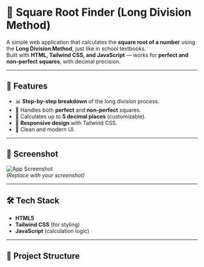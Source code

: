 # 📐 Square Root Finder (Long Division Method)

A simple web application that calculates the **square root of a number** using the **Long Division Method**, just like in school textbooks.  
Built with **HTML, Tailwind CSS, and JavaScript** — works for **perfect and non-perfect squares**, with decimal precision.

---

## 🚀 Features
- 📊 **Step-by-step breakdown** of the long division process.
- 🧮 Handles both **perfect** and **non-perfect** squares.
- 🔢 Calculates up to **5 decimal places** (customizable).
- 📱 **Responsive design** with Tailwind CSS.
- 🌈 Clean and modern UI.

---

## 📸 Screenshot
![App Screenshot](screenshot.png)  
*(Replace with your screenshot)*

---

## 🛠️ Tech Stack
- **HTML5**  
- **Tailwind CSS** (for styling)  
- **JavaScript** (calculation logic)  

---

## 📂 Project Structure
